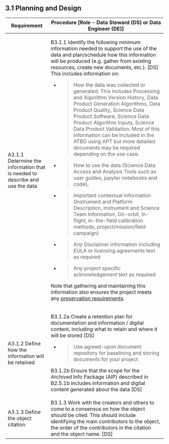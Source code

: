 **3.1 Planning and Design**
---------------------------

<table>
<thead>
<tr class="header">
<th><strong>Requirement</strong></th>
<th><strong>Procedure</strong> [Role - Data Steward (DS) or Data Engineer (DE)]</th>
</tr>
</thead>
<tbody>
<tr class="odd">
<td>A3.1.1 Determine the information that is needed to describe and use the data</td>
<td><p>B3.1.1 Identify the following minimum information needed to support the use of the data and plan/schedule how this information will be produced (e.g. gather from existing resources, create new documents, etc.). [DS] This includes information on:</p>
<ul>
<li><blockquote>
<p>How the data was collected or generated. This includes Processing and Algorithm Version History, Data Product Generation Algorithms, Data Product Quality, Science Data Product Software, Science Data Product Algorithm Inputs, Science Data Product Validation. Most of this information can be included in the ATBD using APT but more detailed documents may be required depending on the use case.</p>
</blockquote></li>
<li><blockquote>
<p>How to use the data (Science Data Access and Analysis Tools such as user guides, jupyter notebooks and code),</p>
</blockquote></li>
<li><blockquote>
<p>Important contextual information (Instrument and Platform Description, Instrument and Science Team Information, On-orbit, in-flight, in-the-field calibration methods, project/mission/field campaign)</p>
</blockquote></li>
<li><blockquote>
<p>Any Disclaimer information including EULA or licensing agreements text as required</p>
</blockquote></li>
<li><blockquote>
<p>Any project specific acknowledgement text as required</p>
</blockquote></li>
</ul>
<p>Note that gathering and maintaining this information also ensures the project meets any <a href="https://www.earthdata.nasa.gov/s3fs-public/2022-07/ESDS-RFC-042VERSION1.pdf?VersionId=Kgk4CUY.EB3hJTYnSuP3qQ8ns8phTxh_"><span class="underline">preservation requirements</span></a>.</p></td>
</tr>
<tr class="even">
<td>A3.1.2 Define how the information will be retained</td>
<td><p>B3.1.2a Create a retention plan for documentation and information / digital content, including what to retain and where it will be stored [DS]</p>
<ul>
<li><blockquote>
<p>Use agreed-upon document repository for baselining and storing documents for your project</p>
</blockquote></li>
</ul>
<p>B3.1.2b Ensure that the scope for the Archived Info Package (AIP) described in B2.5.1b includes information and digital content generated about the data [DS]</p></td>
</tr>
<tr class="odd">
<td>A3.1.3 Define the object citation</td>
<td>B3.1.3 Work with the creators and others to come to a consensus on how the object should be cited. This should include identifying the main contributors to the object, the order of the contributors in the citation and the object name. [DS]</td>
</tr>
</tbody>
</table>
